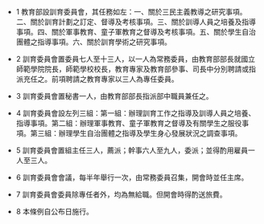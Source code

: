 * 1 教育部設訓育委員會，其任務如左：一、關於三民主義教導之研究事項。二、關於訓育計劃之訂定、督導及考核事項。三、關於訓導人員之培養及指導事項。四、關於軍事教育、童子軍教育之督導及考核事項。五、關於學生自治團體之指導事項。六、關於訓育學術之研究事項。

* 2 訓育委員會置委員七人至十三人，以一人為常務委員，由教育部部長就國立師範學院院長，師範學校校長，教育專家及教育部參事、司長中分別聘請或指派充任之。前項聘請之教育專家以三人為專任委員。

* 3 訓育委員會置秘書一人，由教育部部長指派部中職員兼任之。

* 4 訓育委員會設左列三組：第一組：辦理訓育工作之指導及訓導人員之培養、指導事項。第二組：辦理軍事教育、童子軍教育之督導及有關學生之服役事項。第三組：辦理學生自治團體之指導及學生身心發展狀況之調查事項。

* 5 訓育委員會置組主任三人，薦派；幹事六人至九人，委派；並得酌用雇員一人至三人。

* 6 訓育委員會會議，每半年舉行一次，由常務委員召集，開會時並任主席。

* 7 訓育委員會委員除專任者外，均為無給職。但開會時得酌送旅費。

* 8 本條例自公布日施行。

